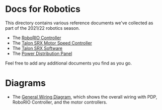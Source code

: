 # Docs for Robotics

This directory contains various reference documents we've collected as part
of the 2021/22 robotics season.

* The [RoboRIO Controller](RoboRIO-User-Manual.pdf)
* The [Talon SRX Motor Speed Controller](Talon-SRX-User-Manual.pdf)
* The [Talon SRX Software](Talon-SRX-Software-Manual.pdf)
* The [Power Distribution Panel](Power-Distribution-Panel-User-Manual.pdf)

Feel free to add any additional documents you find as you go.

# Diagrams

* The [General Wiring Diagram](General-Wiring-Diagram.svg), which shows the
  overall wiring with PDP, RoboRIO Controller, and the motor controllers.
